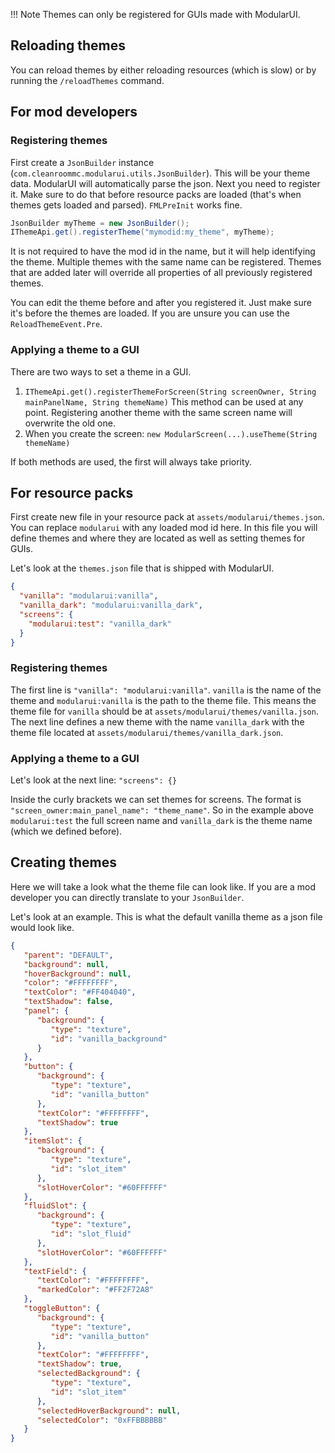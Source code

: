 
!!! Note
    Themes can only be registered for GUIs made with ModularUI.

## Reloading themes

You can reload themes by either reloading resources (which is slow) or by running the `/reloadThemes` command.

## For mod developers

### Registering themes

First create a `JsonBuilder` instance (`com.cleanroommc.modularui.utils.JsonBuilder`). This will be your theme data.
ModularUI will automatically parse the json.
Next you need to register it. Make sure to do that before resource packs are loaded (that's when themes gets loaded and
parsed). `FMLPreInit` works fine.

```java
JsonBuilder myTheme = new JsonBuilder();
IThemeApi.get().registerTheme("mymodid:my_theme", myTheme);
```

It is not required to have the mod id in the name, but it will help identifying the theme.
Multiple themes with the same name can be registered. Themes that are added later will override all properties of all
previously registered themes.

You can edit the theme before and after you registered it. Just make sure it's before the themes are loaded.
If you are unsure you can use the `ReloadThemeEvent.Pre`.

### Applying a theme to a GUI

There are two ways to set a theme in a GUI.

1. `IThemeApi.get().registerThemeForScreen(String screenOwner, String mainPanelName, String themeName)`
   This method can be used at any point. Registering another theme with the same screen name will overwrite the old one.
2. When you create the screen: `new ModularScreen(...).useTheme(String themeName)`

If both methods are used, the first will always take priority.

## For resource packs

First create new file in your resource pack at `assets/modularui/themes.json`. You can replace `modularui` with any
loaded mod id here.
In this file you will define themes and where they are located as well as setting themes for GUIs.

Let's look at the `themes.json` file that is shipped with ModularUI.

```json
{
  "vanilla": "modularui:vanilla",
  "vanilla_dark": "modularui:vanilla_dark",
  "screens": {
    "modularui:test": "vanilla_dark"
  }
}
```

### Registering themes

The first line is `"vanilla": "modularui:vanilla"`. `vanilla` is the name of the theme and `modularui:vanilla` is the
path to the theme file.
This means the theme file for `vanilla` should be at `assets/modularui/themes/vanilla.json`.
The next line defines a new theme with the name `vanilla_dark` with the theme file located at
`assets/modularui/themes/vanilla_dark.json`.

### Applying a theme to a GUI

Let's look at the next line: `"screens": {}`

Inside the curly brackets we can set themes for screens. The format is `"screen_owner:main_panel_name": "theme_name"`.
So in the example above `modularui:test` the full screen name and `vanilla_dark` is the theme name (which we defined
before).

## Creating themes

Here we will take a look what the theme file can look like. If you are a mod developer you can directly translate to
your `JsonBuilder`.

Let's look at an example. This is what the default vanilla theme as a json file would look like.

```json
{
   "parent": "DEFAULT",
   "background": null,
   "hoverBackground": null,
   "color": "#FFFFFFFF",
   "textColor": "#FF404040",
   "textShadow": false,
   "panel": {
      "background": {
         "type": "texture",
         "id": "vanilla_background"
      }
   },
   "button": {
      "background": {
         "type": "texture",
         "id": "vanilla_button"
      },
      "textColor": "#FFFFFFFF",
      "textShadow": true
   },
   "itemSlot": {
      "background": {
         "type": "texture",
         "id": "slot_item"
      },
      "slotHoverColor": "#60FFFFFF"
   },
   "fluidSlot": {
      "background": {
         "type": "texture",
         "id": "slot_fluid"
      },
      "slotHoverColor": "#60FFFFFF"
   },
   "textField": {
      "textColor": "#FFFFFFFF",
      "markedColor": "#FF2F72A8"
   },
   "toggleButton": {
      "background": {
         "type": "texture",
         "id": "vanilla_button"
      },
      "textColor": "#FFFFFFFF",
      "textShadow": true,
      "selectedBackground": {
         "type": "texture",
         "id": "slot_item"
      },
      "selectedHoverBackground": null,
      "selectedColor": "0xFFBBBBBB"
   }
}
```
